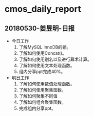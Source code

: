 # cmos_daily_report

## 20180530-姜昱明-日报
- 今日工作
    1. 了解MySQL InnoDB的锁。
    2. 了解如何使用Concat()。
    3. 了解如何使用别名以及进行算术计算。
    4. 了解如何使用文本处理函数。
    5. 组内分享ppt完成40%。
- 明日工作
    1. 了解如何使用数值处理函数。
    2. 了解如何使用聚集函数。
    3. 了解如何聚集不同值
    4. 了解如何组合聚集函数。
    5. 完成组内分享ppt。

    





